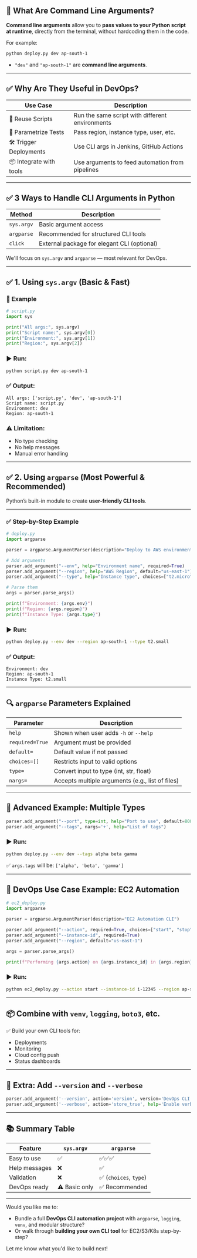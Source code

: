 ## 🧠 What Are Command Line Arguments?

**Command line arguments** allow you to **pass values to your Python script at runtime**, directly from the terminal, without hardcoding them in the code.

For example:

```bash
python deploy.py dev ap-south-1
```

* `"dev"` and `"ap-south-1"` are **command line arguments**.

---

## ✅ Why Are They Useful in DevOps?

| Use Case                | Description                                     |
| ----------------------- | ----------------------------------------------- |
| 🔁 Reuse Scripts        | Run the same script with different environments |
| 🧪 Parametrize Tests    | Pass region, instance type, user, etc.          |
| 🛠️ Trigger Deployments | Use CLI args in Jenkins, GitHub Actions         |
| 📦 Integrate with tools | Use arguments to feed automation from pipelines |

---

## ✅ 3 Ways to Handle CLI Arguments in Python

| Method     | Description                                 |
| ---------- | ------------------------------------------- |
| `sys.argv` | Basic argument access                       |
| `argparse` | Recommended for structured CLI tools        |
| `click`    | External package for elegant CLI (optional) |

We'll focus on `sys.argv` and `argparse` — most relevant for DevOps.

---

## ✅ 1. Using `sys.argv` (Basic & Fast)

### 🔧 Example

```python
# script.py
import sys

print("All args:", sys.argv)
print("Script name:", sys.argv[0])
print("Environment:", sys.argv[1])
print("Region:", sys.argv[2])
```

### ▶️ Run:

```bash
python script.py dev ap-south-1
```

### ✅ Output:

```
All args: ['script.py', 'dev', 'ap-south-1']
Script name: script.py
Environment: dev
Region: ap-south-1
```

### ⚠️ Limitation:

* No type checking
* No help messages
* Manual error handling

---

## ✅ 2. Using `argparse` (Most Powerful & Recommended)

Python’s built-in module to create **user-friendly CLI tools**.

---

### ✅ Step-by-Step Example

```python
# deploy.py
import argparse

parser = argparse.ArgumentParser(description="Deploy to AWS environment")

# Add arguments
parser.add_argument("--env", help="Environment name", required=True)
parser.add_argument("--region", help="AWS Region", default="us-east-1")
parser.add_argument("--type", help="Instance type", choices=["t2.micro", "t2.small"], default="t2.micro")

# Parse them
args = parser.parse_args()

print(f"Environment: {args.env}")
print(f"Region: {args.region}")
print(f"Instance Type: {args.type}")
```

### ▶️ Run:

```bash
python deploy.py --env dev --region ap-south-1 --type t2.small
```

### ✅ Output:

```
Environment: dev
Region: ap-south-1
Instance Type: t2.small
```

---

## 🔍 `argparse` Parameters Explained

| Parameter       | Description                                      |
| --------------- | ------------------------------------------------ |
| `help`          | Shown when user adds `-h` or `--help`            |
| `required=True` | Argument must be provided                        |
| `default=`      | Default value if not passed                      |
| `choices=[]`    | Restricts input to valid options                 |
| `type=`         | Convert input to type (int, str, float)          |
| `nargs=`        | Accepts multiple arguments (e.g., list of files) |

---

## 🧪 Advanced Example: Multiple Types

```python
parser.add_argument("--port", type=int, help="Port to use", default=8080)
parser.add_argument("--tags", nargs='+', help="List of tags")
```

### ▶️ Run:

```bash
python deploy.py --env dev --tags alpha beta gamma
```

✅ `args.tags` will be: `['alpha', 'beta', 'gamma']`

---

## 🧰 DevOps Use Case Example: EC2 Automation

```python
# ec2_deploy.py
import argparse

parser = argparse.ArgumentParser(description="EC2 Automation CLI")

parser.add_argument("--action", required=True, choices=["start", "stop", "status"])
parser.add_argument("--instance-id", required=True)
parser.add_argument("--region", default="us-east-1")

args = parser.parse_args()

print(f"Performing {args.action} on {args.instance_id} in {args.region}")
```

### ▶️ Run:

```bash
python ec2_deploy.py --action start --instance-id i-12345 --region ap-south-1
```

---

## 📦 Combine with `venv`, `logging`, `boto3`, etc.

✅ Build your own CLI tools for:

* Deployments
* Monitoring
* Cloud config push
* Status dashboards

---

## 🧪 Extra: Add `--version` and `--verbose`

```python
parser.add_argument('--version', action='version', version='DevOps CLI 1.0')
parser.add_argument('--verbose', action='store_true', help='Enable verbose mode')
```

---

## 📚 Summary Table

| Feature       | `sys.argv`    | `argparse`            |
| ------------- | ------------- | --------------------- |
| Easy to use   | ✅             | ✅✅✅                   |
| Help messages | ❌             | ✅                     |
| Validation    | ❌             | ✅ (`choices`, `type`) |
| DevOps ready  | ⚠️ Basic only | ✅ Recommended         |

---

Would you like me to:

* Bundle a full **DevOps CLI automation project** with `argparse`, `logging`, `venv`, and modular structure?
* Or walk through **building your own CLI tool** for EC2/S3/K8s step-by-step?

Let me know what you'd like to build next!
